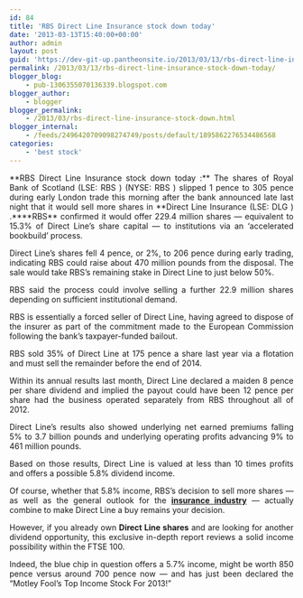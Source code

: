 ```yaml
---
id: 84
title: 'RBS Direct Line Insurance stock down today'
date: '2013-03-13T15:40:00+00:00'
author: admin
layout: post
guid: 'https://dev-git-up.pantheonsite.io/2013/03/13/rbs-direct-line-insurance-stock-down-today/'
permalink: /2013/03/13/rbs-direct-line-insurance-stock-down-today/
blogger_blog:
    - pub-1306355070136339.blogspot.com
blogger_author:
    - blogger
blogger_permalink:
    - /2013/03/rbs-direct-line-insurance-stock-down.html
blogger_internal:
    - /feeds/2496420709098274749/posts/default/1895862276534486568
categories:
    - 'best stock'
---
```


<div style="text-align: justify;">**RBS Direct Line Insurance stock down today :** The shares of Royal Bank of Scotland (LSE: RBS ) (NYSE: RBS ) slipped 1 pence to 305 pence during early London trade this morning after the bank announced late last night that it would sell more shares in **Direct Line Insurance (LSE: DLG ) .****RBS** confirmed it would offer 229.4 million shares — equivalent to 15.3% of Direct Line’s share capital — to institutions via an ‘accelerated bookbuild’ process.  
<a name="more"></a>

Direct Line’s shares fell 4 pence, or 2%, to 206 pence during early trading, indicating RBS could raise about 470 million pounds from the disposal. The sale would take RBS’s remaining stake in Direct Line to just below 50%.

RBS said the process could involve selling a further 22.9 million shares depending on sufficient institutional demand.

RBS is essentially a forced seller of Direct Line, having agreed to dispose of the insurer as part of the commitment made to the European Commission following the bank’s taxpayer-funded bailout.

RBS sold 35% of Direct Line at 175 pence a share last year via a flotation and must sell the remainder before the end of 2014.

Within its annual results last month, Direct Line declared a maiden 8 pence per share dividend and implied the payout could have been 12 pence per share had the business operated separately from RBS throughout all of 2012.

Direct Line’s results also showed underlying net earned premiums falling 5% to 3.7 billion pounds and underlying operating profits advancing 9% to 461 million pounds.

Based on those results, Direct Line is valued at less than 10 times profits and offers a possible 5.8% dividend income.

Of course, whether that 5.8% income, RBS’s decision to sell more shares — as well as the general outlook for the **[insurance industry](http://bestinsurancestocks.blogspot.com/)** — actually combine to make Direct Line a buy remains your decision.

However, if you already own **Direct Line shares** and are looking for another dividend opportunity, this exclusive in-depth report reviews a solid income possibility within the FTSE 100.

Indeed, the blue chip in question offers a 5.7% income, might be worth 850 pence versus around 700 pence now — and has just been declared the “Motley Fool’s Top Income Stock For 2013!”

</div>